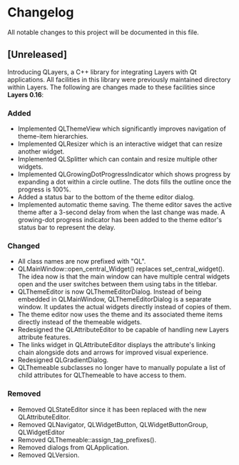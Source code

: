 # Changelog

All notable changes to this project will be documented in this file.

## [Unreleased]

Introducing QLayers, a C++ library for integrating Layers with Qt applications. All facilities in this library were previously maintained directory within Layers. The following are changes made to these facilities since **Layers 0.16**:

### Added

- Implemented QLThemeView which significantly improves navigation of theme-item hierarchies.
- Implemented QLResizer which is an interactive widget that can resize another widget.
- Implemented QLSplitter which can contain and resize multiple other widgets.
- Implemented QLGrowingDotProgressIndicator which shows progress by expanding a dot within a circle outline. The dots fills the outline once the progress is 100%.
- Added a status bar to the bottom of the theme editor dialog.
- Implemented automatic theme saving. The theme editor saves the active theme after a 3-second delay from when the last change was made. A growing-dot progress indicator has been added to the theme editor's status bar to represent the delay.

### Changed

- All class names are now prefixed with "QL".
- QLMainWindow::open_central_Widget() replaces set_central_widget(). The idea now is that the main window can have multiple central widgets open and the user switches between them using tabs in the titlebar.
- QLThemeEditor is now QLThemeEditorDialog. Instead of being embedded in QLMainWindow, QLThemeEditorDialog is a separate window. It updates the actual widgets directly instead of copies of them.
- The theme editor now uses the theme and its associated theme items directly instead of the themeable widgets.
- Redesigned the QLAttributeEditor to be capable of handling new Layers attribute features.
- The links widget in QLAttributeEditor displays the attribute's linking chain alongside dots and arrows for improved visual experience.
- Redesigned QLGradientDialog.
- QLThemeable subclasses no longer have to manually populate a list of child attributes for QLThemeable to have access to them.

### Removed

- Removed QLStateEditor since it has been replaced with the new QLAttributeEditor.
- Removed QLNavigator, QLWidgetButton, QLWidgetButtonGroup, QLWidgetEditor
- Removed QLThemeable::assign_tag_prefixes().
- Removed dialogs from QLApplication.
- Removed QLVersion.